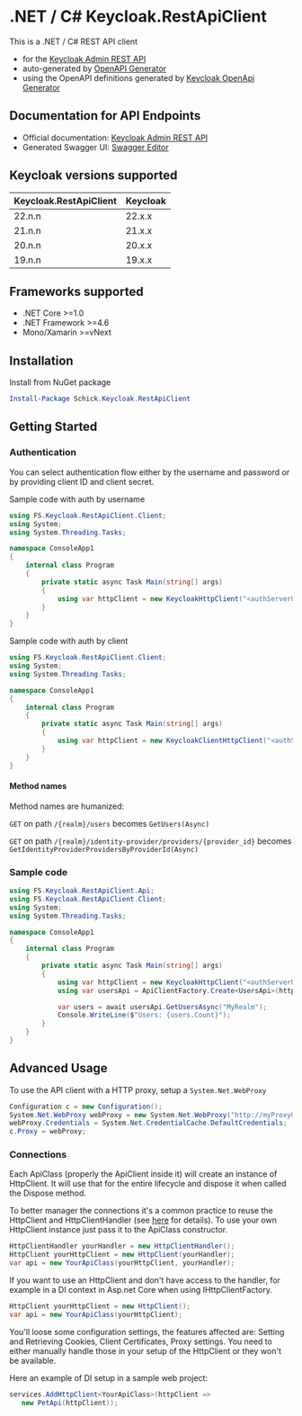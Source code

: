 # .NET / C# Keycloak.RestApiClient
This is a .NET / C# REST API client

* for the [Keycloak Admin REST API](https://www.keycloak.org/docs-api/19.0.3/rest-api/) 
* auto-generated by [OpenAPI Generator](https://openapi-generator.tech)
* using the OpenAPI definitions generated by [Keycloak OpenApi Generator](https://github.com/dahag-ag/keycloak-openapi)

## Documentation for API Endpoints

* Official documentation: [Keycloak Admin REST API](https://www.keycloak.org/docs-api/19.0.3/rest-api/)
* Generated Swagger UI: [Swagger Editor](https://editor.swagger.io/?url=https://raw.githubusercontent.com/dahag-ag/keycloak-openapi/main/OpenApiDefinitions/keycloak-19.0.0.json)

## Keycloak versions supported

| Keycloak.RestApiClient | Keycloak |
| ---------------------- | -------- |
| 22.n.n                 | 22.x.x   |
| 21.n.n                 | 21.x.x   |
| 20.n.n                 | 20.x.x   |
| 19.n.n                 | 19.x.x   |

## Frameworks supported

- .NET Core >=1.0
- .NET Framework >=4.6
- Mono/Xamarin >=vNext

## Installation
Install from NuGet package
```powershell
Install-Package Schick.Keycloak.RestApiClient
```

## Getting Started

### Authentication

You can select authentication flow either by the username and password
or by providing client ID and client secret.

Sample code with auth by username

```csharp
using FS.Keycloak.RestApiClient.Client;
using System;
using System.Threading.Tasks;

namespace ConsoleApp1
{
    internal class Program
    {
        private static async Task Main(string[] args)
        {
            using var httpClient = new KeycloakHttpClient("<authServerUrl>", "<admin_user>", "<password>");
        }
    }
}
```

Sample code with auth by client

```csharp
using FS.Keycloak.RestApiClient.Client;
using System;
using System.Threading.Tasks;

namespace ConsoleApp1
{
    internal class Program
    {
        private static async Task Main(string[] args)
        {
            using var httpClient = new KeycloakClientHttpClient("<authServerUrl>", "<realm>",  "<client_id>", "<client_secret>");
        }
    }
}
```

#### Method names

Method names are humanized:

`GET` on path `/{realm}/users` becomes `GetUsers(Async)`

`GET` on path `/{realm}/identity-provider/providers/{provider_id}` becomes `GetIdentityProviderProvidersByProviderId(Async)`

### Sample code

```csharp
using FS.Keycloak.RestApiClient.Api;
using FS.Keycloak.RestApiClient.Client;
using System;
using System.Threading.Tasks;

namespace ConsoleApp1
{
    internal class Program
    {
        private static async Task Main(string[] args)
        {
            using var httpClient = new KeycloakHttpClient("<authServerUrl>", "<admin_user>", "<password>");
            using var usersApi = ApiClientFactory.Create<UsersApi>(httpClient);

            var users = await usersApi.GetUsersAsync("MyRealm");
            Console.WriteLine($"Users: {users.Count}");
        }
    }
}
```

## Advanced Usage
To use the API client with a HTTP proxy, setup a `System.Net.WebProxy`
```csharp
Configuration c = new Configuration();
System.Net.WebProxy webProxy = new System.Net.WebProxy("http://myProxyUrl:80/");
webProxy.Credentials = System.Net.CredentialCache.DefaultCredentials;
c.Proxy = webProxy;
```

### Connections
Each ApiClass (properly the ApiClient inside it) will create an instance of HttpClient. It will use that for the entire lifecycle and dispose it when called the Dispose method.

To better manager the connections it's a common practice to reuse the HttpClient and HttpClientHandler (see [here](https://docs.microsoft.com/en-us/dotnet/architecture/microservices/implement-resilient-applications/use-httpclientfactory-to-implement-resilient-http-requests#issues-with-the-original-httpclient-class-available-in-net) for details). To use your own HttpClient instance just pass it to the ApiClass constructor.

```csharp
HttpClientHandler yourHandler = new HttpClientHandler();
HttpClient yourHttpClient = new HttpClient(yourHandler);
var api = new YourApiClass(yourHttpClient, yourHandler);
```

If you want to use an HttpClient and don't have access to the handler, for example in a DI context in Asp.net Core when using IHttpClientFactory.

```csharp
HttpClient yourHttpClient = new HttpClient();
var api = new YourApiClass(yourHttpClient);
```
You'll loose some configuration settings, the features affected are: Setting and Retrieving Cookies, Client Certificates, Proxy settings. You need to either manually handle those in your setup of the HttpClient or they won't be available.

Here an example of DI setup in a sample web project:

```csharp
services.AddHttpClient<YourApiClass>(httpClient =>
   new PetApi(httpClient));
```
